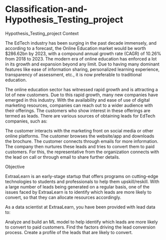# Classification-and-Hypothesis_Testing_project
Hypothesis_Testing_project
Context

The EdTech industry has been surging in the past decade immensely, and according to a forecast, the Online Education market would be worth $286.62bn by 2023, with a compound annual growth rate (CAGR) of 10.26% from 2018 to 2023. The modern era of online education has enforced a lot in its growth and expansion beyond any limit. Due to having many dominant features like ease of information sharing, personalized learning experience, transparency of assessment, etc., it is now preferable to traditional education.

The online education sector has witnessed rapid growth and is attracting a lot of new customers. Due to this rapid growth, many new companies have emerged in this industry. With the availability and ease of use of digital marketing resources, companies can reach out to a wider audience with their offerings. The customers who show interest in these offerings are termed as leads. There are various sources of obtaining leads for EdTech companies, such as:

The customer interacts with the marketing front on social media or other online platforms.
The customer browses the website/app and downloads the brochure.
The customer connects through emails for more information.
The company then nurtures these leads and tries to convert them to paid customers. For this, the representative from the organization connects with the lead on call or through email to share further details.

Objective

ExtraaLearn is an early-stage startup that offers programs on cutting-edge technologies to students and professionals to help them upskill/reskill. With a large number of leads being generated on a regular basis, one of the issues faced by ExtraaLearn is to identify which leads are more likely to convert, so that they can allocate resources accordingly.

As a data scientist at ExtraaLearn, you have been provided with lead data to:

Analyze and build an ML model to help identify which leads are more likely to convert to paid customers.
Find the factors driving the lead conversion process.
Create a profile of the leads that are likely to convert.
